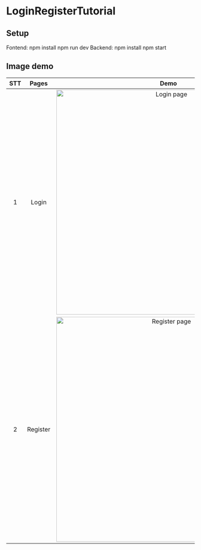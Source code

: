 # LoginRegisterTutorial
## Setup
Fontend:
    npm install
    npm run dev
Backend:
    npm install
    npm start
## Image demo
| **STT** | **Pages** | **Demo** |
| :------: | :------: | :------: |
| 1 | Login | <img alt="Login page" src="https://user-images.githubusercontent.com/89081979/247883935-a0734aba-c8bb-4693-8ac8-b789abcf05a2.png" width="600"> |
| 2 | Register | <img alt="Register page" src="https://user-images.githubusercontent.com/89081979/247883967-eb949097-28e5-499b-bf96-cd9abb477352.png" width="600"> |
